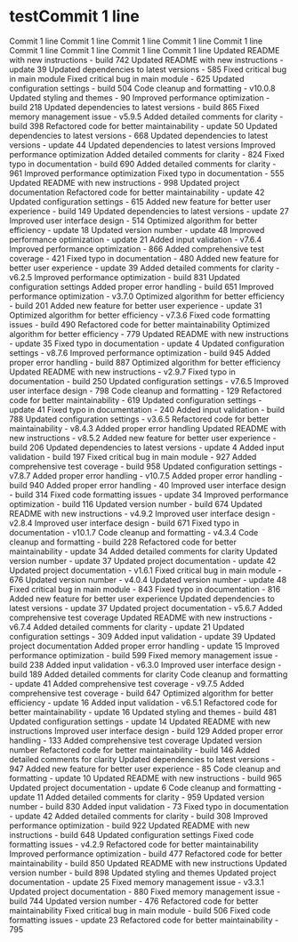 # testCommit 1 line
Commit 1 line
Commit 1 line
Commit 1 line
Commit 1 line
Commit 1 line
Commit 1 line
Commit 1 line
Commit 1 line
Commit 1 line
Updated README with new instructions - build 742
Updated README with new instructions - update 39
Updated dependencies to latest versions - 585
Fixed critical bug in main module
Fixed critical bug in main module - 625
Updated configuration settings - build 504
Code cleanup and formatting - v10.0.8
Updated styling and themes - 90
Improved performance optimization - build 218
Updated dependencies to latest versions - build 865
Fixed memory management issue - v5.9.5
Added detailed comments for clarity - build 398
Refactored code for better maintainability - update 50
Updated dependencies to latest versions - 668
Updated dependencies to latest versions - update 44
Updated dependencies to latest versions
Improved performance optimization
Added detailed comments for clarity - 824
Fixed typo in documentation - build 690
Added detailed comments for clarity - 961
Improved performance optimization
Fixed typo in documentation - 555
Updated README with new instructions - 998
Updated project documentation
Refactored code for better maintainability - update 42
Updated configuration settings - 615
Added new feature for better user experience - build 149
Updated dependencies to latest versions - update 27
Improved user interface design - 514
Optimized algorithm for better efficiency - update 18
Updated version number - update 48
Improved performance optimization - update 21
Added input validation - v7.6.4
Improved performance optimization - 866
Added comprehensive test coverage - 421
Fixed typo in documentation - 480
Added new feature for better user experience - update 39
Added detailed comments for clarity - v6.2.5
Improved performance optimization - build 831
Updated configuration settings
Added proper error handling - build 651
Improved performance optimization - v3.7.0
Optimized algorithm for better efficiency - build 201
Added new feature for better user experience - update 31
Optimized algorithm for better efficiency - v7.3.6
Fixed code formatting issues - build 490
Refactored code for better maintainability
Optimized algorithm for better efficiency - 779
Updated README with new instructions - update 35
Fixed typo in documentation - update 4
Updated configuration settings - v8.7.6
Improved performance optimization - build 945
Added proper error handling - build 887
Optimized algorithm for better efficiency
Updated README with new instructions - v2.9.7
Fixed typo in documentation - build 250
Updated configuration settings - v7.6.5
Improved user interface design - 798
Code cleanup and formatting - 129
Refactored code for better maintainability - 619
Updated configuration settings - update 41
Fixed typo in documentation - 240
Added input validation - build 788
Updated configuration settings - v3.6.5
Refactored code for better maintainability - v8.4.3
Added proper error handling
Updated README with new instructions - v8.5.2
Added new feature for better user experience - build 206
Updated dependencies to latest versions - update 4
Added input validation - build 197
Fixed critical bug in main module - 927
Added comprehensive test coverage - build 958
Updated configuration settings - v7.8.7
Added proper error handling - v10.7.5
Added proper error handling - build 940
Added proper error handling - 40
Improved user interface design - build 314
Fixed code formatting issues - update 34
Improved performance optimization - build 116
Updated version number - build 674
Updated README with new instructions - v4.9.2
Improved user interface design - v2.8.4
Improved user interface design - build 671
Fixed typo in documentation - v10.1.7
Code cleanup and formatting - v4.3.4
Code cleanup and formatting - build 228
Refactored code for better maintainability - update 34
Added detailed comments for clarity
Updated version number - update 37
Updated project documentation - update 42
Updated project documentation - v1.6.1
Fixed critical bug in main module - 676
Updated version number - v4.0.4
Updated version number - update 48
Fixed critical bug in main module - 843
Fixed typo in documentation - 816
Added new feature for better user experience
Updated dependencies to latest versions - update 37
Updated project documentation - v5.6.7
Added comprehensive test coverage
Updated README with new instructions - v6.7.4
Added detailed comments for clarity - update 21
Updated configuration settings - 309
Added input validation - update 39
Updated project documentation
Added proper error handling - update 15
Improved performance optimization - build 599
Fixed memory management issue - build 238
Added input validation - v6.3.0
Improved user interface design - build 189
Added detailed comments for clarity
Code cleanup and formatting - update 41
Added comprehensive test coverage - v9.7.5
Added comprehensive test coverage - build 647
Optimized algorithm for better efficiency - update 16
Added input validation - v6.5.1
Refactored code for better maintainability - update 16
Updated styling and themes - build 481
Updated configuration settings - update 14
Updated README with new instructions
Improved user interface design - build 129
Added proper error handling - 133
Added comprehensive test coverage
Updated version number
Refactored code for better maintainability - build 146
Added detailed comments for clarity
Updated dependencies to latest versions - 947
Added new feature for better user experience - 85
Code cleanup and formatting - update 10
Updated README with new instructions - build 965
Updated project documentation - update 6
Code cleanup and formatting - update 11
Added detailed comments for clarity - 959
Updated version number - build 830
Added input validation - 73
Fixed typo in documentation - update 42
Added detailed comments for clarity - build 308
Improved performance optimization - build 922
Updated README with new instructions - build 648
Updated configuration settings
Fixed code formatting issues - v4.2.9
Refactored code for better maintainability
Improved performance optimization - build 477
Refactored code for better maintainability - build 850
Updated README with new instructions
Updated version number - build 898
Updated styling and themes
Updated project documentation - update 25
Fixed memory management issue - v3.3.1
Updated project documentation - 880
Fixed memory management issue - build 744
Updated version number - 476
Refactored code for better maintainability
Fixed critical bug in main module - build 506
Fixed code formatting issues - update 23
Refactored code for better maintainability - 795
